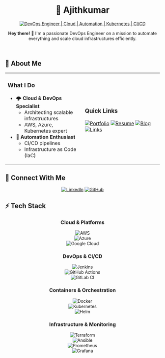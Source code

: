# <div align="center">🚀 **Ajithkumar**</div>

<div align="center">
  
[![DevOps Engineer | Cloud | Automation | Kubernetes | CI/CD](https://img.shields.io/badge/DevOps_Engineer_%7C_Cloud_%7C_Automation_%7C_Kubernetes_%7C_CI/CD-0A0A0A?style=for-the-badge&logo=devops&logoColor=white)](https://github.com/ajithkumars28)

</div>

<div align="center">
  <p><strong>Hey there!</strong> 👋 I'm a passionate DevOps Engineer on a mission to automate everything and scale cloud infrastructures efficiently.</p>
</div>

<br>

## 💫 About Me

<table>
<tr>
<td width="50%">

### What I Do
- 🌩️ **Cloud & DevOps Specialist**
  - Architecting scalable infrastructures
  - AWS, Azure, Kubernetes expert
- 🤖 **Automation Enthusiast**
  - CI/CD pipelines
  - Infrastructure as Code (IaC)

</td>
<td width="50%">

### Quick Links
[![Portfolio](https://img.shields.io/badge/Portfolio-example.com-0A0A0A?style=for-the-badge&logo=vercel&logoColor=white)](https://example.com)
[![Resume](https://img.shields.io/badge/Resume-cv.example.com-007ACC?style=for-the-badge&logo=read-the-docs&logoColor=white)](https://cv.example.com)
[![Blog](https://img.shields.io/badge/Blog-blog.example.com-FFA500?style=for-the-badge&logo=hashnode&logoColor=white)](https://blog.example.com)
[![Links](https://img.shields.io/badge/All%20Links-linktr.ee%2Fajithkumar-8A2BE2?style=for-the-badge&logo=linktree&logoColor=white)](https://linktr.ee/ajithkumar)

</td>
</tr>
</table>

## 🤝 Connect With Me

<div align="center">

[![LinkedIn](https://img.shields.io/badge/LinkedIn-%230077B5.svg?style=for-the-badge&logo=linkedin&logoColor=white)](https://linkedin.com/in/ajithkumars28)
[![GitHub](https://img.shields.io/badge/GitHub-181717?style=for-the-badge&logo=github&logoColor=white)](https://github.com/ajithkumars28)

</div>

## ⚡ Tech Stack

<div align="center">

### Cloud & Platforms  
![AWS](https://img.shields.io/badge/AWS-%23FF9900.svg?style=for-the-badge&logo=amazon-aws&logoColor=white)  
![Azure](https://img.shields.io/badge/Azure-%230072C6.svg?style=for-the-badge&logo=microsoftazure&logoColor=white)  
![Google Cloud](https://img.shields.io/badge/GoogleCloud-%234285F4.svg?style=for-the-badge&logo=google-cloud&logoColor=white)

### DevOps & CI/CD  
![Jenkins](https://img.shields.io/badge/Jenkins-%232C5263.svg?style=for-the-badge&logo=jenkins&logoColor=white)  
![GitHub Actions](https://img.shields.io/badge/GitHub%20Actions-%232671E5.svg?style=for-the-badge&logo=githubactions&logoColor=white)  
![GitLab CI](https://img.shields.io/badge/GitLab%20CI-%23181717.svg?style=for-the-badge&logo=gitlab&logoColor=white)

### Containers & Orchestration  
![Docker](https://img.shields.io/badge/Docker-%230db7ed.svg?style=for-the-badge&logo=docker&logoColor=white)  
![Kubernetes](https://img.shields.io/badge/Kubernetes-%23326ce5.svg?style=for-the-badge&logo=kubernetes&logoColor=white)  
![Helm](https://img.shields.io/badge/Helm-%232C5263.svg?style=for-the-badge&logo=helm&logoColor=white)

### Infrastructure & Monitoring  
![Terraform](https://img.shields.io/badge/Terraform-%235835CC.svg?style=for-the-badge&logo=terraform&logoColor=white)  
![Ansible](https://img.shields.io/badge/Ansible-%231A1918.svg?style=for-the-badge&logo=ansible&logoColor=white)  
![Prometheus](https://img.shields.io/badge/Prometheus-E6522C?style=for-the-badge&logo=Prometheus&logoColor=white)  
![Grafana](https://img.shields.io/badge/Grafana-%23F46800.svg?style=for-the-badge&logo=grafana&logoColor=white)

</div>

